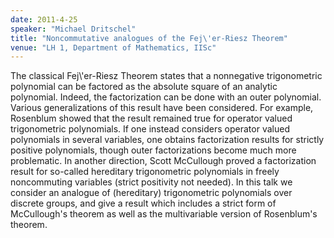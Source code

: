 ```yaml
---
date: 2011-4-25
speaker: "Michael Dritschel"
title: "Noncommutative analogues of the Fej\'er-Riesz Theorem"
venue: "LH 1, Department of Mathematics, IISc"
---
```

The classical Fej\\'er-Riesz Theorem states that a nonnegative
trigonometric polynomial can be factored as the absolute square of an
analytic polynomial.  Indeed, the factorization can be done with an
outer polynomial.  Various generalizations of this result have been
considered.  For example, Rosenblum showed that the result remained true
for operator valued trigonometric polynomials.  If one instead considers
operator valued polynomials in several variables, one obtains
factorization results for strictly positive polynomials, though
outer factorizations become much more problematic.  In another
direction, Scott McCullough proved a factorization result for so-called
hereditary trigonometric polynomials in freely noncommuting variables
(strict positivity not needed).  In this talk we consider an analogue of
(hereditary) trigonometric polynomials over discrete groups, and give a
result which includes a strict form of McCullough's theorem as well as
the multivariable version of Rosenblum's theorem.
